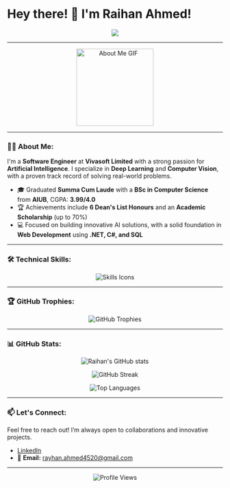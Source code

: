 # Hey there! 👋 I'm Raihan Ahmed!

<p align="center">
  <img src="https://readme-typing-svg.herokuapp.com?color=6D98E7&lines=Software+Engineer;AI+Enthusiast;Deep+Learning+and+CV+Specialist;Building+Innovative+AI+Solutions">
</p>

---

<p align="center">
  <img src="https://github.com/7oSkaaa/7oSkaaa/blob/main/Images/about_me.gif?raw=true" alt="About Me GIF" width="180px">
</p>

---

### 👨‍💻 About Me:
I'm a **Software Engineer** at **Vivasoft Limited** with a strong passion for **Artificial Intelligence**. I specialize in **Deep Learning** and **Computer Vision**, with a proven track record of solving real-world problems.

- 🎓 Graduated **Summa Cum Laude** with a **BSc in Computer Science** from **AIUB**, CGPA: **3.99/4.0**
- 🏆 Achievements include **6 Dean's List Honours** and an **Academic Scholarship** (up to 70%)
- 💻 Focused on building innovative AI solutions, with a solid foundation in **Web Development** using **.NET, C#, and SQL**

---

### 🛠️ Technical Skills:
<p align="center">
  <img src="https://skillicons.dev/icons?i=python,cs,html,css,javascript,git,github,vscode,tensorflow,pytorch,docker,sql,net,opencv&theme=dark" alt="Skills Icons">
</p>

---

### 🏆 GitHub Trophies:
<p align="center">
  <img src="https://github-profile-trophy.vercel.app/?username=Raihan4520&theme=radical&margin-w=15&row=2&column=3" alt="GitHub Trophies">
</p>

---

### 📊 GitHub Stats:

<p align="center">
  <img src="https://github-readme-stats.vercel.app/api?username=Raihan4520&show_icons=true&theme=radical" alt="Raihan's GitHub stats" />
</p>

<p align="center">
  <img src="https://github-readme-streak-stats.herokuapp.com/?user=Raihan4520&theme=radical" alt="GitHub Streak" />
</p>

<p align="center">
  <img src="https://github-readme-stats.vercel.app/api/top-langs/?username=Raihan4520&layout=compact&theme=radical" alt="Top Languages" />
</p>

---

### 📫 Let's Connect:
Feel free to reach out! I’m always open to collaborations and innovative projects.

- [LinkedIn](https://www.linkedin.com/in/raihan4520)
- 📧 **Email:** rayhan.ahmed4520@gmail.com

---

<p align="center">
  <img src="https://komarev.com/ghpvc/?username=Raihan4520&style=flat-square&color=blue" alt="Profile Views" />
</p>
